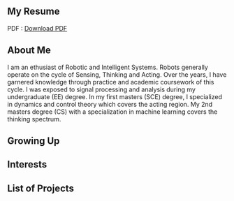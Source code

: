## My Resume
<p> 
  PDF : <a href="https://github.com/kbmajeed/KbmajeedCV19/blob/master/Kbmajeed_CV_2019.pdf">Download PDF</a> 
</p>

## About Me
I am an ethusiast of Robotic and Intelligent Systems. Robots generally operate on the cycle of Sensing, Thinking and Acting. Over the years, I have garnered knowledge through practice and academic coursework of this cycle. I was exposed to signal processing and analysis during my undergraduate (EE) degree. In my first masters (SCE) degree, I specialized in dynamics and control theory which covers the acting region. My 2nd masters degree (CS) with a specialization in machine learning covers the thinking spectrum. 

## Growing Up

## Interests

## List of Projects
